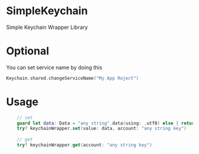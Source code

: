 # SimpleKeychain

Simple Keychain Wrapper Library

# Optional

You can set service name by doing this

```swift
Keychain.shared.changeServiceName("My App Roject")
```

# Usage

```swift
    // set 
    guard let data: Data = "any string".data(using: .utf8) else { return }
    try? keychainWrapper.set(value: data, account: "any string key")
    
    // get 
    try? keychainWrapper.get(account: "any string key")
```
